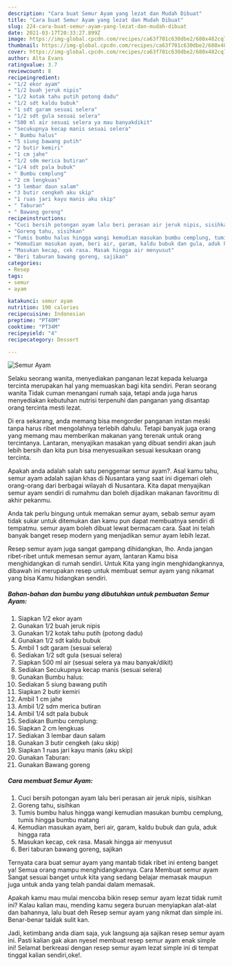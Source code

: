 ```yaml
---
description: "Cara buat Semur Ayam yang lezat dan Mudah Dibuat"
title: "Cara buat Semur Ayam yang lezat dan Mudah Dibuat"
slug: 224-cara-buat-semur-ayam-yang-lezat-dan-mudah-dibuat
date: 2021-03-17T20:33:27.899Z
image: https://img-global.cpcdn.com/recipes/ca63f701c630dbe2/680x482cq70/semur-ayam-foto-resep-utama.jpg
thumbnail: https://img-global.cpcdn.com/recipes/ca63f701c630dbe2/680x482cq70/semur-ayam-foto-resep-utama.jpg
cover: https://img-global.cpcdn.com/recipes/ca63f701c630dbe2/680x482cq70/semur-ayam-foto-resep-utama.jpg
author: Alta Evans
ratingvalue: 3.7
reviewcount: 8
recipeingredient:
- "1/2 ekor ayam"
- "1/2 buah jeruk nipis"
- "1/2 kotak tahu putih potong dadu"
- "1/2 sdt kaldu bubuk"
- "1 sdt garam sesuai selera"
- "1/2 sdt gula sesuai selera"
- "500 ml air sesuai selera ya mau banyakdikit"
- "Secukupnya kecap manis sesuai selera"
- " Bumbu halus"
- "5 siung bawang putih"
- "2 butir kemiri"
- "1 cm jahe"
- "1/2 sdm merica butiran"
- "1/4 sdt pala bubuk"
- " Bumbu cemplung"
- "2 cm lengkuas"
- "3 lembar daun salam"
- "3 butir cengkeh aku skip"
- "1 ruas jari kayu manis aku skip"
- " Taburan"
- " Bawang goreng"
recipeinstructions:
- "Cuci bersih potongan ayam lalu beri perasan air jeruk nipis, sisihkan"
- "Goreng tahu, sisihkan"
- "Tumis bumbu halus hingga wangi kemudian masukan bumbu cemplung, tumis hingga bumbu matang"
- "Kemudian masukan ayam, beri air, garam, kaldu bubuk dan gula, aduk hingga rata"
- "Masukan kecap, cek rasa. Masak hingga air menyusut"
- "Beri taburan bawang goreng, sajikan"
categories:
- Resep
tags:
- semur
- ayam

katakunci: semur ayam 
nutrition: 190 calories
recipecuisine: Indonesian
preptime: "PT40M"
cooktime: "PT34M"
recipeyield: "4"
recipecategory: Dessert

---
```



![Semur Ayam](https://img-global.cpcdn.com/recipes/ca63f701c630dbe2/680x482cq70/semur-ayam-foto-resep-utama.jpg)

Selaku seorang wanita, menyediakan panganan lezat kepada keluarga tercinta merupakan hal yang memuaskan bagi kita sendiri. Peran seorang  wanita Tidak cuman menangani rumah saja, tetapi anda juga harus menyediakan kebutuhan nutrisi terpenuhi dan panganan yang disantap orang tercinta mesti lezat.

Di era  sekarang, anda memang bisa mengorder panganan instan meski tanpa harus ribet mengolahnya terlebih dahulu. Tetapi banyak juga orang yang memang mau memberikan makanan yang terenak untuk orang tercintanya. Lantaran, menyajikan masakan yang dibuat sendiri akan jauh lebih bersih dan kita pun bisa menyesuaikan sesuai kesukaan orang tercinta. 



Apakah anda adalah salah satu penggemar semur ayam?. Asal kamu tahu, semur ayam adalah sajian khas di Nusantara yang saat ini digemari oleh orang-orang dari berbagai wilayah di Nusantara. Kita dapat menyajikan semur ayam sendiri di rumahmu dan boleh dijadikan makanan favoritmu di akhir pekanmu.

Anda tak perlu bingung untuk memakan semur ayam, sebab semur ayam tidak sukar untuk ditemukan dan kamu pun dapat membuatnya sendiri di tempatmu. semur ayam boleh dibuat lewat bermacam cara. Saat ini telah banyak banget resep modern yang menjadikan semur ayam lebih lezat.

Resep semur ayam juga sangat gampang dihidangkan, lho. Anda jangan ribet-ribet untuk memesan semur ayam, lantaran Kamu bisa menghidangkan di rumah sendiri. Untuk Kita yang ingin menghidangkannya, dibawah ini merupakan resep untuk membuat semur ayam yang nikamat yang bisa Kamu hidangkan sendiri.

<!--inarticleads1-->

##### Bahan-bahan dan bumbu yang dibutuhkan untuk pembuatan Semur Ayam:

1. Siapkan 1/2 ekor ayam
1. Gunakan 1/2 buah jeruk nipis
1. Gunakan 1/2 kotak tahu putih (potong dadu)
1. Gunakan 1/2 sdt kaldu bubuk
1. Ambil 1 sdt garam (sesuai selera)
1. Sediakan 1/2 sdt gula (sesuai selera)
1. Siapkan 500 ml air (sesuai selera ya mau banyak/dikit)
1. Sediakan Secukupnya kecap manis (sesuai selera)
1. Gunakan  Bumbu halus:
1. Sediakan 5 siung bawang putih
1. Siapkan 2 butir kemiri
1. Ambil 1 cm jahe
1. Ambil 1/2 sdm merica butiran
1. Ambil 1/4 sdt pala bubuk
1. Sediakan  Bumbu cemplung:
1. Siapkan 2 cm lengkuas
1. Sediakan 3 lembar daun salam
1. Gunakan 3 butir cengkeh (aku skip)
1. Siapkan 1 ruas jari kayu manis (aku skip)
1. Gunakan  Taburan:
1. Gunakan  Bawang goreng




<!--inarticleads2-->

##### Cara membuat Semur Ayam:

1. Cuci bersih potongan ayam lalu beri perasan air jeruk nipis, sisihkan
1. Goreng tahu, sisihkan
1. Tumis bumbu halus hingga wangi kemudian masukan bumbu cemplung, tumis hingga bumbu matang
1. Kemudian masukan ayam, beri air, garam, kaldu bubuk dan gula, aduk hingga rata
1. Masukan kecap, cek rasa. Masak hingga air menyusut
1. Beri taburan bawang goreng, sajikan




Ternyata cara buat semur ayam yang mantab tidak ribet ini enteng banget ya! Semua orang mampu menghidangkannya. Cara Membuat semur ayam Sangat sesuai banget untuk kita yang sedang belajar memasak maupun juga untuk anda yang telah pandai dalam memasak.

Apakah kamu mau mulai mencoba bikin resep semur ayam lezat tidak rumit ini? Kalau kalian mau, mending kamu segera buruan menyiapkan alat-alat dan bahannya, lalu buat deh Resep semur ayam yang nikmat dan simple ini. Benar-benar taidak sulit kan. 

Jadi, ketimbang anda diam saja, yuk langsung aja sajikan resep semur ayam ini. Pasti kalian gak akan nyesel membuat resep semur ayam enak simple ini! Selamat berkreasi dengan resep semur ayam lezat simple ini di tempat tinggal kalian sendiri,oke!.

